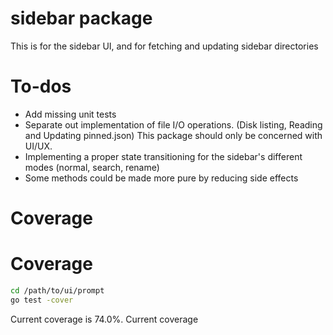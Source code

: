 # sidebar package
This is for the sidebar UI, and for fetching and updating sidebar directories

# To-dos
- Add missing unit tests
- Separate out implementation of file I/O operations. (Disk listing, Reading and Updating pinned.json)
  This package should only be concerned with UI/UX.
- Implementing a proper state transitioning for the sidebar's different modes (normal, search, rename)
- Some methods could be made more pure by reducing side effects

# Coverage
# Coverage

```bash
cd /path/to/ui/prompt
go test -cover
```
Current coverage is 74.0%.
Current coverage